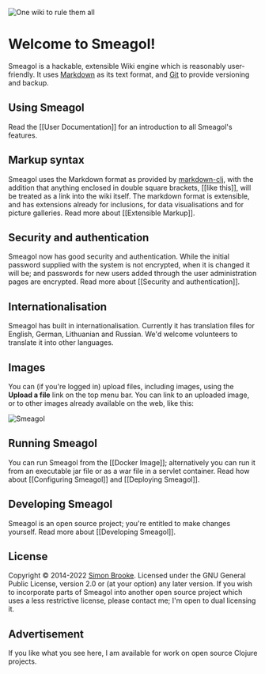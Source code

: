 ![One wiki to rule them all](img/smeagol.png)

# Welcome to Smeagol!
Smeagol is a hackable, extensible Wiki engine which is reasonably user-friendly. It uses [Markdown](http://daringfireball.net/projects/markdown/) as its text format, and [Git](http://git-scm.com/) to provide versioning and backup.

## Using Smeagol
Read the [[User Documentation]] for an introduction to all Smeagol's features.

## Markup syntax
Smeagol uses the Markdown format as provided by [markdown-clj](https://github.com/yogthos/markdown-clj), with the addition that anything enclosed in double square brackets, \[\[like this\]\], will be treated as a link into the wiki itself. The markdown format is extensible, and has extensions already for inclusions, for data visualisations and for picture galleries. Read more about [[Extensible Markup]].

## Security and authentication
Smeagol now has good security and authentication. While the initial password supplied with the system is not encrypted, when it is changed it will be; and passwords for new users added through the user administration pages are encrypted. Read more about [[Security and authentication]].

## Internationalisation
Smeagol has built in internationalisation. Currently it has translation files for English, German, Lithuanian and Russian. We'd welcome volunteers to translate it into other languages.

## Images
You can (if you're logged in) upload files, including images, using the **Upload a file** link on the top menu bar. You can link to an uploaded image, or to other images already available on the web, like this:

![Smeagol](http://vignette3.wikia.nocookie.net/lotr/images/e/e1/Gollum_Render.png/revision/latest?cb=20141218075509)

## Running Smeagol
You can run Smeagol from the [[Docker Image]]; alternatively you can run it from an executable jar file or as a war file in a servlet container. Read how about [[Configuring Smeagol]] and [[Deploying Smeagol]].

## Developing Smeagol
Smeagol is an open source project; you're entitled to make changes yourself. Read more about  [[Developing Smeagol]].

## License
Copyright © 2014-2022 [Simon Brooke](mailto:simon@journeyman.cc). Licensed under the GNU General Public License,
version 2.0 or (at your option) any later version. If you wish to incorporate
parts of Smeagol into another open source project which uses a less restrictive
license, please contact me; I'm open to dual licensing it.

## Advertisement
If you like what you see here, I am available for work on open source Clojure projects.
